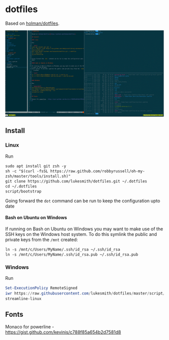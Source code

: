 # dotfiles

Based on [holman/dotfiles](https://github.com/holman/dotfiles).

![img](screenshot.gif)

## Install

### Linux

Run

```shell
sudo apt install git zsh -y
sh -c "$(curl -fsSL https://raw.github.com/robbyrussell/oh-my-zsh/master/tools/install.sh)"
git clone https://github.com/lukesmith/dotfiles.git ~/.dotfiles
cd ~/.dotfiles
script/bootstrap
```

Going forward the `dot` command can be run to keep the configuration upto date

#### Bash on Ubuntu on Windows

If running on Bash on Ubuntu on Windows you may want to make use of the SSH keys on the Windows
host system. To do this symlink the public and private keys from the `/mnt` created:

```shell
ln -s /mnt/c/Users/MyName/.ssh/id_rsa ~/.ssh/id_rsa
ln -s /mnt/c/Users/MyName/.ssh/id_rsa.pub ~/.ssh/id_rsa.pub
```

### Windows

Run

```powershell
Set-ExecutionPolicy RemoteSigned
iwr https://raw.githubusercontent.com/lukesmith/dotfiles/master/script/bootstrap.ps1 -UseBasicParsing | iex
streamline-linux
```

## Fonts

Monaco for powerline - https://gist.github.com/kevinis/c788f85a654b2d7581d8
